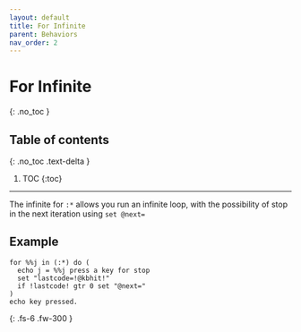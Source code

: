 ```yaml
---
layout: default
title: For Infinite
parent: Behaviors
nav_order: 2
---
```


# For Infinite
{: .no_toc }

## Table of contents
{: .no_toc .text-delta }

1. TOC
{:toc}

---

The infinite for `:*` allows you run an infinite loop, with the possibility of stop in the next iteration using `set @next=`

## Example

```batch
for %%j in (:*) do (
  echo j = %%j press a key for stop
  set "lastcode=!@kbhit!"
  if !lastcode! gtr 0 set "@next="
)
echo key pressed.
```

{: .fs-6 .fw-300 }
